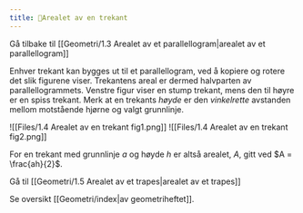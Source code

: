 ```yaml
---
title: 📄Arealet av en trekant
---
```


Gå tilbake til [[Geometri/1.3 Arealet av et parallellogram|arealet av et parallellogram]]

Enhver trekant kan bygges ut til et parallellogram, ved å kopiere og rotere det slik figurene viser. Trekantens areal er dermed halvparten av parallellogrammets. Venstre figur viser en stump trekant, mens den til høyre er en spiss trekant. Merk at en trekants *høyde* er den *vinkelrette* avstanden mellom motstående hjørne og valgt grunnlinje.

![[Files/1.4 Arealet av en trekant fig1.png]]
![[Files/1.4 Arealet av en trekant fig2.png]]

For en trekant med grunnlinje $a$ og høyde $h$ er altså arealet, $A$, gitt ved $A = \frac{ah}{2}$.


Gå til [[Geometri/1.5 Arealet av et trapes|arealet av et trapes]]


Se oversikt [[Geometri/index|av geometriheftet]].